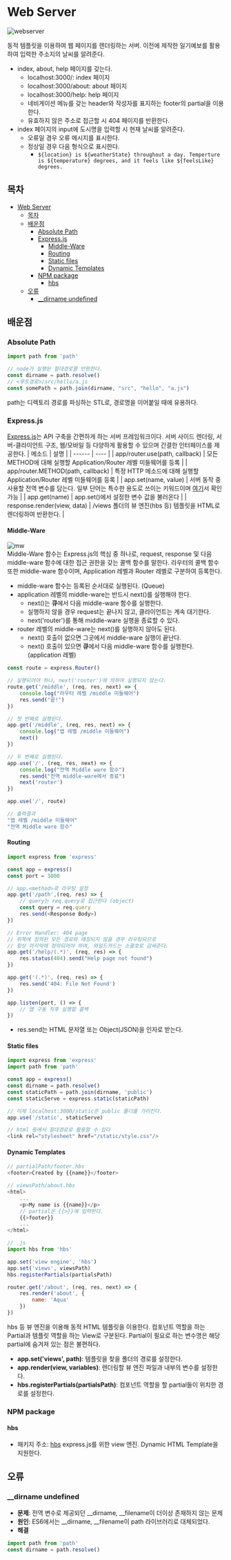 # Web Server
![webserver](https://i.imgur.com/uY5EKbT.gif)

동적 템플릿을 이용하여 웹 페이지를 렌더링하는 서버. 이전에 제작한 일기예보를 활용하여 입력한 주소지의 날씨를 알려준다.
* index, about, help 페이지를 갖는다.
  * localhost:3000/: index 페이지
  * localhost:3000/about: about 페이지
  * localhost:3000/help: help 페이지
  * 네비게이션 메뉴를 갖는 header와 작성자를 표지하는 footer의 partial을 이용한다.
  * 유효하지 않은 주소로 접근할 시 404 페이지를 반환한다.
* index 페이지의 input에 도시명을 입력할 시 현재 날씨를 알려준다.
  * 오류일 경우 오류 메시지를 표시한다.
  * 정상일 경우 다음 형식으로 표시한다.
    * ```${location} is ${weatherState} throughout a day. Temperture is ${temperature} degrees, and it feels like ${feelsLike} degrees.```

## 목차
- [Web Server](#web-server)
  - [목차](#목차)
  - [배운점](#배운점)
    - [Absolute Path](#absolute-path)
    - [Express.js](#expressjs)
      - [Middle-Ware](#middle-ware)
      - [Routing](#routing)
      - [Static files](#static-files)
      - [Dynamic Templates](#dynamic-templates)
    - [NPM package](#npm-package)
      - [hbs](#hbs)
  - [오류](#오류)
    - [__dirname undefined](#__dirname-undefined)

## 배운점
### Absolute Path
```js
import path from 'path'

// node가 실행된 절대경로를 반환한다.
const dirname = path.resolve()
// <루트경로>/src/hello/a.js
const somePath = path.join(dirname, "src", "hello", "a.js")
```
path는 디렉토리 경로를 파싱하는 STL로, 경로명을 이어붙일 때에 유용하다.

### Express.js
[Express.js](https://expressjs.com/en/starter/installing.html)는 API 구축을 간편하게 하는 서버 프레임워크이다. 서버 사이드 렌더링, 서버-클라이언트 구조, 웹/모바일 등 다양하게 활용할 수 있으며 간결한 인터페이스를 제공한다.
| 메소드 | 설명 |
| ------ | ---- |
| app/router.use(path, callback)  | 모든 METHOD에 대해 실행할 Application/Router 레벨 미들웨어를 등록 |
| app/router.METHOD(path, callback) | 특정 HTTP 메소드에 대해 실행할 Application/Router 레벨 미들웨어를 등록 |
| app.set(name, value) | 서버 동작 중 사용할 전역 변수를 담는다. 일부 단어는 특수한 용도로 쓰이는 키워드이며 [여기](http://expressjs.com/en/5x/api.html#app.settings.table)서 확인 가능 |
| app.get(name) | app.set()에서 설정한 변수 값을 불러온다 |
| response.render(view, data) | /views 폴더의 뷰 엔진(hbs 등) 템플릿을 HTML로 렌더링하여 반환한다. |

#### Middle-Ware
![mw](https://media.geeksforgeeks.org/wp-content/uploads/20211007175759/MiddlewareChaining.png)  
Middle-Ware 함수는 Express.js의 핵심 중 하나로, request, response 및 다음 middle-ware 함수에 대한 접근 권한을 갖는 콜백 함수를 말한다. 라우터의 콜백 함수 또한 middle-ware 함수이며, Application 레벨과 Router 레벨로 구분하여 등록한다.
* middle-ware 함수는 등록된 순서대로 실행된다. (Queue)
* application 레벨의 middle-ware는 반드시 next()를 실행해야 한다.
  * next()는 **큐**에서 다음 middle-ware 함수를 실행한다.
  * 실행하지 않을 경우 request는 끝나지 않고, 클라이언트는 계속 대기한다.
  * next('router')를 통해 middle-ware 실행을 종료할 수 있다.
* router 레벨의 middle-ware는 next()를 실행하지 않아도 된다.
  * next() 호출이 없으면 그곳에서 middle-ware 실행이 끝난다.
  * next() 호출이 있으면 **큐**에서 다음 middle-ware 함수를 실행한다. (application 레벨)
```js
const route = express.Router()

// 실행되어야 하나, next('router')에 의하여 실행되지 않는다.
route.get('/middle', (req, res, next) => {
    console.log("라우터 레벨 /middle 미들웨어")
    res.send("끝!")
})

// 첫 번째로 실행된다.
app.get('/middle', (req, res, next) => {
    console.log("앱 레벨 /middle 미들웨어")
    next()
})

// 두 번째로 실행된다.
app.use('/', (req, res, next) => {
    console.log("전역 Middle ware 함수")
    res.send("전역 middle-ware에서 종료")
    next('router')
})

app.use('/', route)

// 출력결과
"앱 레벨 /middle 미들웨어"
"전역 Middle ware 함수"
```


#### Routing
```js
import express from 'express'

const app = express()
const port = 3000

// app.<method>로 라우팅 설정
app.get('/path',(req, res) => {
    // query는 req.query로 접근한다 (object)
    const query = req.query
    res.send(<Response Body>)
})

// Error Handler: 404 page
// 위쪽에 정의된 모든 경로와 매칭되지 않을 경우 라우팅되므로
// 항상 마지막에 정의되어야 하며, 와일드카드는 소괄호로 감싸준다.
app.get('/help/(.*)', (req, res) => {
    res.status(404).send("Help page not found")
})

app.get('(.*)', (req, res) => {
    res.send('404: File Not Found')
})

app.listen(port, () => {
    // 앱 구동 직후 실행할 콜백
})
```
* res.send는 HTML 문자열 또는 Object(JSON)을 인자로 받는다.

#### Static files
```js
import express from 'express'
import path from 'path'

const app = express()
const dirname = path.resolve()
const staticPath = path.join(dirname, 'public')
const staticServe = express.static(staticPath)

// 이제 localhost:3000/static은 public 폴더를 가리킨다.
app.use('/static', staticServe)

// html 등에서 절대경로로 활용할 수 있다
<link rel="stylesheet" href="/static/style.css"/>
```

#### Dynamic Templates
```js
// partialPath/footer.hbs
<footer>Created by {{name}}</footer>

// viewsPath/about.hbs
<html>
    ...
    <p>My name is {{name}}</p>
    // partial은 {{>}}에 입력한다.
    {{>footer}}
    ...
</html>

// .js
import hbs from 'hbs'

app.set('view engine', 'hbs')
app.set('views', viewsPath)
hbs.registerPartials(partialsPath)

router.get('/about', (req, res, next) => {
    res.render('about', {
        name: 'Aqua'
    })
})
```
hbs 등 뷰 엔진을 이용해 동적 HTML 템플릿을 이용한다. 컴포넌트 역할을 하는 Partial과 템플릿 역할을 하는 View로 구분된다. Partial이 필요로 하는 변수명은 해당 partial에 숨겨져 있는 점은 불편하다.
* **app.set('views', path)**: 템플릿을 찾을 폴더의 경로를 설정한다.
* **app.render(view, variables)**: 렌더링할 뷰 엔진 파일과 내부의 변수를 설정한다.
* **hbs.registerPartials(partialsPath)**: 컴포넌트 역할을 할 partial들이 위치한 경로를 설정한다.

### NPM package
#### hbs
* 패키지 주소: [hbs](https://www.npmjs.com/package/hbs)
express.js를 위한 view 엔진. Dynamic HTML Template을 지원한다.


## 오류
### __dirname undefined
* **문제**: 전역 변수로 제공되던 __dirname, __filename이 더이상 존재하지 않는 문제
* **원인**: ES6에서는 __dirname, __filename이 path 라이브러리로 대체되었다.
* **해결**
```js
import path from 'path'
const dirname = path.resolve()
```